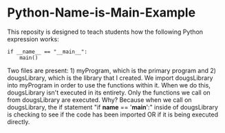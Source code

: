 # Python-Name-is-Main-Example

This reposity is designed to teach students how the following Python expression works:

```
if __name__ == "__main__":
    main()
``` 
 
Two files are present: 1) myProgram, which is the primary program and 2) dougsLibrary, which is the library that I created.
We import dougsLibrary into myProgram in order to use the functions within it. When we do this, dougsLibrary isn't executed in its entirety. Only the functions we call on from dougsLibrary are executed. Why? Because when we call on dougsLibrary, the if statement "if __name__ == '__main__':" inside of dougsLibrary is checking to see if the code has been imported OR if it is being executed directly.
